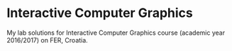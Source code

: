 # Interactive Computer Graphics

My lab solutions for Interactive Computer Graphics course (academic year 2016/2017) on FER, Croatia.
